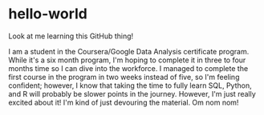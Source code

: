 # hello-world
Look at me learning this GitHub thing!

I am a student in the Coursera/Google Data Analysis certificate program.  While it's a six month program, I'm hoping to complete it in three to four months time so I can dive into the workforce.  I managed to complete the first course in the program in two weeks instead of five, so I'm feeling confident; however, I know that taking the time to fully learn SQL, Python, and R will probably be slower points in the journey.  However, I'm just really excited about it!  I'm kind of just devouring the material. Om nom nom!

